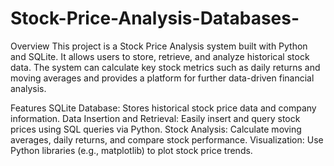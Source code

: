 # Stock-Price-Analysis-Databases-
Overview
This project is a Stock Price Analysis system built with Python and SQLite. It allows users to store, retrieve, and analyze historical stock data. The system can calculate key stock metrics such as daily returns and moving averages and provides a platform for further data-driven financial analysis.

Features
SQLite Database: Stores historical stock price data and company information.
Data Insertion and Retrieval: Easily insert and query stock prices using SQL queries via Python.
Stock Analysis: Calculate moving averages, daily returns, and compare stock performance.
Visualization: Use Python libraries (e.g., matplotlib) to plot stock price trends.
